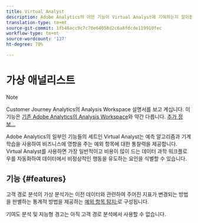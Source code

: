 ```yaml
---
title: Virtual Analyst
description: Adobe Analytics의 어떤 기능이 Virtual Analyst에 기여하는지 알아봅니다.
translation-type: tm+mt
source-git-commit: 1fb46acc9c7c70e64058d2c6a8fdcde119910fec
workflow-type: tm+mt
source-wordcount: '137'
ht-degree: 70%

---
```



# 가상 애널리스트

>[!NOTE]
>
>Customer Journey Analytics의 Analysis Workspace 설명서를 보고 계십니다. 이 기능은 [기존 Adobe Analytics의 Analysis Workspace](https://docs.adobe.com/content/help/ko-KR/analytics/analyze/analysis-workspace/home.html)와 약간 다릅니다. [추가 정보...](/help/getting-started/cja-aa.md)

Adobe Analytics의 일부인 기능들의 세트인 Virtual Analyst는 예측 알고리즘과 기계 학습을 사용하여 비즈니스에 영향을 주는 예외 항목에 대한 통찰력을 제공합니다. Virtual Analyst를 사용하면 가장 일반적이고 비용이 많이 드는 데이터 과학 워크플로우를 자동화하여 데이터에서 비정상적인 행동을 유도하는 요인을 식별할 수 있습니다.

## 기능 {#features}

고객 경로 분석의 가상 분석가는 이전 데이터와 관련하여 주어진 지표가 변경되는 방법을 판별하는 통계적 방법을 제공하는 [예외 항목 탐지:](c-anomaly-detection/anomaly-detection.md)로 구성됩니다.

기여도 분석 및 지능형 경고는 아직 고객 경로 분석에서 사용할 수 없습니다.
